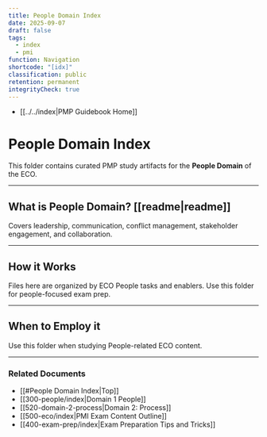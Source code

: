```yaml
---
title: People Domain Index
date: 2025-09-07
draft: false
tags:
  - index
  - pmi
function: Navigation
shortcode: "[idx]"
classification: public
retention: permanent
integrityCheck: true
---
```

- [[../../index|PMP Guidebook Home]]
# People Domain Index

This folder contains curated PMP study artifacts for the **People Domain** of the ECO.

---
## What is People Domain? [[readme|readme]]

Covers leadership, communication, conflict management, stakeholder engagement, and collaboration.

---
## How it Works

Files here are organized by ECO People tasks and enablers. Use this folder for people-focused exam prep.

---
## When to Employ it

Use this folder when studying People-related ECO content.

---
### Related Documents
- [[#People Domain Index|Top]]
- [[300-people/index|Domain 1 People]]
- [[520-domain-2-process|Domain 2: Process]]  
- [[500-eco/index|PMI Exam Content Outline]]
- [[400-exam-prep/index|Exam Preparation Tips and Tricks]]
